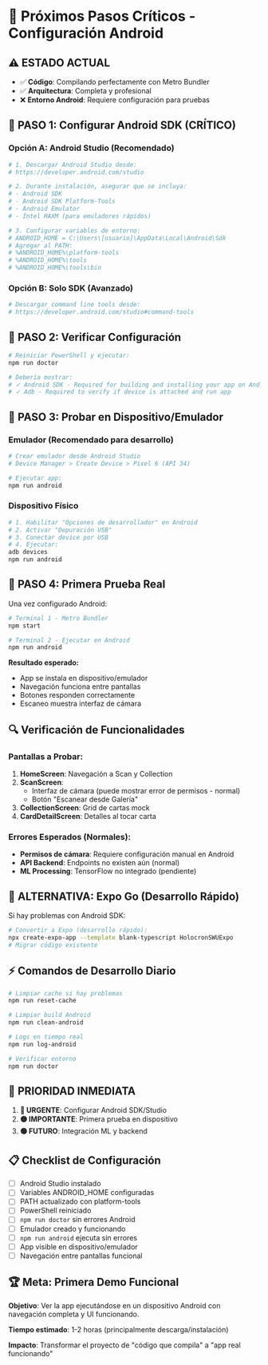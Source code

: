 # 🚀 Próximos Pasos Críticos - Configuración Android

## ⚠️ **ESTADO ACTUAL**
- ✅ **Código**: Compilando perfectamente con Metro Bundler
- ✅ **Arquitectura**: Completa y profesional 
- ❌ **Entorno Android**: Requiere configuración para pruebas

## 🎯 **PASO 1: Configurar Android SDK (CRÍTICO)**

### Opción A: Android Studio (Recomendado)
```bash
# 1. Descargar Android Studio desde:
# https://developer.android.com/studio

# 2. Durante instalación, asegurar que se incluya:
# - Android SDK
# - Android SDK Platform-Tools  
# - Android Emulator
# - Intel HAXM (para emuladores rápidos)

# 3. Configurar variables de entorno:
# ANDROID_HOME = C:\Users\[usuario]\AppData\Local\Android\Sdk
# Agregar al PATH:
# %ANDROID_HOME%\platform-tools
# %ANDROID_HOME%\tools
# %ANDROID_HOME%\tools\bin
```

### Opción B: Solo SDK (Avanzado)
```bash
# Descargar command line tools desde:
# https://developer.android.com/studio#command-tools
```

## 🎯 **PASO 2: Verificar Configuración**

```bash
# Reiniciar PowerShell y ejecutar:
npm run doctor

# Debería mostrar:
# ✓ Android SDK - Required for building and installing your app on Android
# ✓ Adb - Required to verify if device is attached and run app
```

## 🎯 **PASO 3: Probar en Dispositivo/Emulador**

### Emulador (Recomendado para desarrollo)
```bash
# Crear emulador desde Android Studio
# Device Manager > Create Device > Pixel 6 (API 34)

# Ejecutar app:
npm run android
```

### Dispositivo Físico
```bash
# 1. Habilitar "Opciones de desarrollador" en Android
# 2. Activar "Depuración USB"
# 3. Conectar device por USB
# 4. Ejecutar:
adb devices
npm run android
```

## 🎯 **PASO 4: Primera Prueba Real**

Una vez configurado Android:

```bash
# Terminal 1 - Metro Bundler
npm start

# Terminal 2 - Ejecutar en Android  
npm run android
```

**Resultado esperado:**
- App se instala en dispositivo/emulador
- Navegación funciona entre pantallas
- Botones responden correctamente
- Escaneo muestra interfaz de cámara

## 🔍 **Verificación de Funcionalidades**

### Pantallas a Probar:
1. **HomeScreen**: Navegación a Scan y Collection
2. **ScanScreen**: 
   - Interfaz de cámara (puede mostrar error de permisos - normal)
   - Botón "Escanear desde Galería"
3. **CollectionScreen**: Grid de cartas mock
4. **CardDetailScreen**: Detalles al tocar carta

### Errores Esperados (Normales):
- **Permisos de cámara**: Requiere configuración manual en Android
- **API Backend**: Endpoints no existen aún (normal)
- **ML Processing**: TensorFlow no integrado (pendiente)

## 📱 **ALTERNATIVA: Expo Go (Desarrollo Rápido)**

Si hay problemas con Android SDK:

```bash
# Convertir a Expo (desarrollo rápido):
npx create-expo-app --template blank-typescript HolocronSWUExpo
# Migrar código existente
```

## ⚡ **Comandos de Desarrollo Diario**

```bash
# Limpiar cache si hay problemas
npm run reset-cache

# Limpiar build Android
npm run clean-android

# Logs en tiempo real
npm run log-android

# Verificar entorno
npm run doctor
```

## 🎯 **PRIORIDAD INMEDIATA**

1. **🔴 URGENTE**: Configurar Android SDK/Studio
2. **🟡 IMPORTANTE**: Primera prueba en dispositivo
3. **🟢 FUTURO**: Integración ML y backend

## 📋 **Checklist de Configuración**

- [ ] Android Studio instalado
- [ ] Variables ANDROID_HOME configuradas  
- [ ] PATH actualizado con platform-tools
- [ ] PowerShell reiniciado
- [ ] `npm run doctor` sin errores Android
- [ ] Emulador creado y funcionando
- [ ] `npm run android` ejecuta sin errores
- [ ] App visible en dispositivo/emulador
- [ ] Navegación entre pantallas funcional

## 🏆 **Meta: Primera Demo Funcional**

**Objetivo**: Ver la app ejecutándose en un dispositivo Android con navegación completa y UI funcionando.

**Tiempo estimado**: 1-2 horas (principalmente descarga/instalación)

**Impacto**: Transformar el proyecto de "código que compila" a "app real funcionando"
